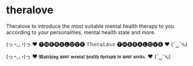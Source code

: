 # theralove
Theralove to introduce the most suitable mental health therapy to you according to your personalities, mental health state and more.


(っ◔◡◔)っ ❤  🅣🅗🅔🅡🅐🅛🅞🅥🅔 𝕋𝕙𝕖𝕣𝕒𝕃𝕠𝕧𝕖 🅣🅗🅔🅡🅐🅛🅞🅥🅔    ❤ (ˆ‿ˆԅ)

(っ◔◡◔)っ ❤  𝕸𝖆𝖙𝖈𝖍𝖎𝖓𝖌 𝖞𝖔𝖚𝖗 𝖒𝖊𝖓𝖙𝖆𝖑 𝖍𝖊𝖆𝖑𝖙𝖍 𝖙𝖍𝖊𝖗𝖆𝖕𝖞 𝖙𝖔 𝖞𝖔𝖚𝖗 𝖓𝖊𝖊𝖉𝖘.   ❤ (ˆ‿ˆԅ)
